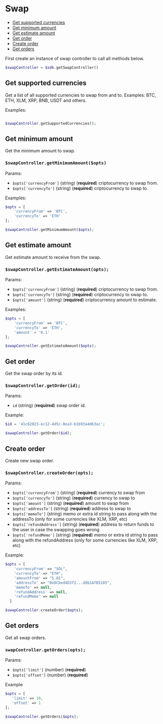 # Swap

  - [Get supported currencies](#get-supported-currencies)
  - [Get minimum amount](#get-minimum-amount)
  - [Get estimate amount](#get-estimate-amount)
  - [Get order](#get-order)
  - [Create order](#create-order)
  - [Get orders](#get-orders)

First create an instance of swap controller to call all methods below.

```php
$swapController = $sdk.getSwapController()
```

## Get supported currencies
Get a list of all supported currencies to swap from and to. Examples: BTC, ETH, XLM, XRP, BNB, USDT and others.

Examples:

```php

$swapController.getSupportedCurrencies();
```

## Get minimum amount
Get the minimum amount to swap.

### `$swapController.getMinimumAmount($opts)`
Params:
* `$opts['currencyFrom']` (string) (__required__) criptocurrency to swap from.
* `$opts['currencyTo']` (string) (__required__) criptocurrency to swap to.

Examples:

```php
$opts = [
    'currencyFrom' => 'BTC',
    'currencyTo' => 'ETH'
];

$swapController.getMinimumAmount($opts);
```

## Get estimate amount
Get estimate amount to receive from the swap.

### `$swapController.getEstimateAmount(opts);`
Params:
* `$opts['currencyFrom']` (string) (__required__) criptocurrency to swap from.
* `$opts['currencyTo']` (string) (__required__) criptocurrency to swap to.
* `$opts['amount']` (string) (__required__) criptocurrency amount to estimate.

Examples:

```php
$opts = [
    'currencyFrom' => 'BTC',
    'currencyTo' => 'ETH',
    'amount' = '0.1'
];

$swapController.getEstimateAmount($opts);
```
## Get order
Get the swap order by its id.

### `$swapController.getOrder(id);`
Params:
* `id` (string) (__required__) swap order id.

Example:
```php
$id = '41c62023-ec12-4d5c-8ea3-b1b93a4d63ac';

$swapController.getOrder($id);
```

## Create order
Create new swap order.

### `$swapController.createOrder(opts);`
Params:
* `$opts['currencyFrom']` (string) (__required__) currency to swap from
* `$opts['currencyTo']` (string) (__required__) currency to swap to
* `$opts['amount']` (string) (__required__) amount to swap from
* `$opts['addressTo']` (string) (__required__) address to swap to
* `$opts['memoTo']` (string) memo or extra id string to pass along with the addressTo (only for some currencies like XLM, XRP, etc)
* `$opts['refundAddress']` (string) (__required__) address to return funds to the user in case the swapping goes wrong
* `$opts['refundMemo']` (string) (__required__) memo or extra id string to pass along with the refundAddress (only for some currencies like XLM, XRP, etc)

Example:
```php
$opts = [
    'currencyFrom' => "SOL",
    'currencyTo' => "ETH",
    'amountFrom' => "5.81",
    'addressTo' => "0x0Cbed4D3f2...d8b1A7B5185",
    'memoTo' => null,
    'refundAddress' => null,
    'refundMemo' => null
  ]

$swapController.createOrder($opts);
```

## Get orders
Get all swap orders.

### `swapController.getOrders(opts);`
Params:
* `$opts['limit']` (number) (__required__)
* `$opts['offset']` (number) (__required__)

Example
```php
$opts = [
   'limit' => 10,
   'offset' => 1
];

$swapController.getOrders($opts);
```